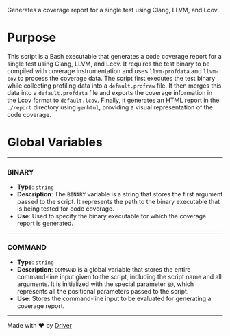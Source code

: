 <!--------------------------------------------------------------------------------->
<!-- IMPORTANT: This file is auto-generated by Driver (https://driver.ai). -------->
<!-- Manual edits may be overwritten on future commits. --------------------------->
<!--------------------------------------------------------------------------------->

Generates a coverage report for a single test using Clang, LLVM, and Lcov.

# Purpose
This script is a Bash executable that generates a code coverage report for a single test using Clang, LLVM, and Lcov. It requires the test binary to be compiled with coverage instrumentation and uses `llvm-profdata` and `llvm-cov` to process the coverage data. The script first executes the test binary while collecting profiling data into a `default.profraw` file. It then merges this data into a `default.profdata` file and exports the coverage information in the Lcov format to `default.lcov`. Finally, it generates an HTML report in the `./report` directory using `genhtml`, providing a visual representation of the code coverage.
# Global Variables

---
### BINARY
- **Type**: ``string``
- **Description**: The `BINARY` variable is a string that stores the first argument passed to the script. It represents the path to the binary executable that is being tested for code coverage.
- **Use**: Used to specify the binary executable for which the coverage report is generated.


---
### COMMAND
- **Type**: ``string``
- **Description**: `COMMAND` is a global variable that stores the entire command-line input given to the script, including the script name and all arguments. It is initialized with the special parameter `$@`, which represents all the positional parameters passed to the script.
- **Use**: Stores the command-line input to be evaluated for generating a coverage report.



---
Made with ❤️ by [Driver](https://www.driver.ai/)